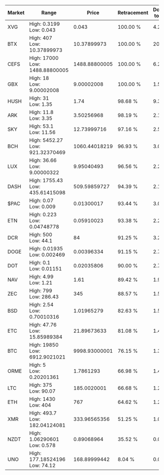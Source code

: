| Market | Range | Price| Retracement | Doubles to 50% |
| --- | --- | --- | --- | --- |
| XVG | High: 0.3199<br />Low: 0.043 | 0.043 | 100.00 % | 4.22 |
| BTX | High: 407<br />Low: 10.37899973 | 10.37899973 | 100.00 % | 20.11 |
| CEFS | High: 17000<br />Low: 1488.88800005 | 1488.88800005 | 100.00 % | 6.21 |
| GBX | High: 18<br />Low: 9.00002008 | 9.00002008 | 100.00 % | 1.50 |
| HUSH | High: 31<br />Low: 1.35 | 1.74 | 98.68 % | 9.30 |
| ARK | High: 11.8<br />Low: 3.35 | 3.50256968 | 98.19 % | 2.16 |
| SKY | High: 53.1<br />Low: 11.56 | 12.73999716 | 97.16 % | 2.54 |
| BCH | High: 5452.27<br />Low: 921.32370469 | 1060.44018219 | 96.93 % | 3.01 |
| LUX | High: 36.66<br />Low: 9.00000322 | 9.95040493 | 96.56 % | 2.29 |
| DASH | High: 1755.43<br />Low: 435.61415098 | 509.59859727 | 94.39 % | 2.15 |
| $PAC | High: 0.07<br />Low: 0.009 | 0.01300017 | 93.44 % | 3.04 |
| ETN | High: 0.223<br />Low: 0.04748778 | 0.05910023 | 93.38 % | 2.29 |
| DCR | High: 500<br />Low: 44.1 | 84 | 91.25 % | 3.24 |
| DOGE | High: 0.01935<br />Low: 0.002469 | 0.00396334 | 91.15 % | 2.75 |
| DOT | High: 0.1<br />Low: 0.01151 | 0.02035806 | 90.00 % | 2.74 |
| NAV | High: 4.99<br />Low: 1.21 | 1.61 | 89.42 % | 1.93 |
| ZEC | High: 799<br />Low: 286.43 | 345 | 88.57 % | 1.57 |
| BSD | High: 2.54<br />Low: 0.70010316 | 1.01965279 | 82.63 % | 1.59 |
| ETC | High: 47.76<br />Low: 15.85989384 | 21.89673633 | 81.08 % | 1.45 |
| BTC | High: 19850<br />Low: 6912.9021021 | 9998.93000001 | 76.15 % | 1.34 |
| ORME | High: 5<br />Low: 0.20201361 | 1.7861293 | 66.98 % | 1.46 |
| LTC | High: 375<br />Low: 90.07 | 185.0020001 | 66.68 % | 1.26 |
| ETH | High: 1430<br />Low: 404 | 767 | 64.62 % | 1.20 |
| XMR | High: 493.7<br />Low: 182.04124081 | 333.96565356 | 51.25 % | 1.01 |
| NZDT | High: 1.06290601<br />Low: 0.578 | 0.89068964 | 35.52 % | 0.00 |
| UNO | High: 177.18524196<br />Low: 74.12 | 168.89999442 | 8.04 % | 0.00 |
